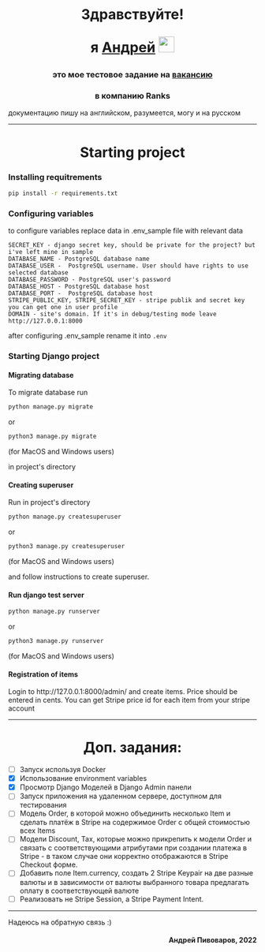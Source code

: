 <h1 align="center">Здравствуйте! <p align="center"> я <a href="https://daniilshat.ru/" target="">Андрей</a> 
<img src="https://github.com/blackcater/blackcater/raw/main/images/Hi.gif" height="32"/></h1>
<p><h3 align="center">это мое тестовое задание на 
<a href="https://spb.hh.ru/vacancy/55356832?from=negotiations_item&hhtmFrom=negotiations_item"> вакансию </a></h3>
<h3 align="center"> в компанию Ranks</h3> 
документацию пишу на английском, разумеется, могу и на русском

---
<h1 align="center"> Starting project</h1> 
<h3 align="left"> Installing requitrements</h3> 

```bash
pip install -r requirements.txt
```

<h3 align="left"> Configuring variables</h3> 
 to configure variables replace data in .env_sample file with relevant data

```
SECRET_KEY - django secret key, should be private for the project? but i've left mine in sample
DATABASE_NAME - PostgreSQL database name
DATABASE_USER -  PostgreSQL username. User should have rights to use selected database
DATABASE_PASSWORD - PostgreSQL user's password
DATABASE_HOST - PostgreSQL database host
DATABASE_PORT -  PostgreSQL database host
STRIPE_PUBLIC_KEY, STRIPE_SECRET_KEY - stripe publik and secret key you can get one in user profile
DOMAIN - site's domain. If it's in debug/testing mode leave http://127.0.0.1:8000
```
after configuring .env_sample rename it into ```.env```

<h3 align="left"> Starting Django project</h3>
<h4 align="left"> Migrating database</h4> 
To migrate database run

```bash
python manage.py migrate
```

or 

```bash
python3 manage.py migrate
```
(for MacOS and Windows users)

in project's directory
<h4 align="left"> Creating superuser</h4> 
Run in project's directory

```bash
python manage.py createsuperuser
```
or 

```bash
python3 manage.py createsuperuser
```
(for MacOS and Windows users)

and follow instructions to create superuser.
<h4 align="left"> Run django test server</h4> 

```bash
python manage.py runserver
```
or 

```bash
python3 manage.py runserver
```
(for MacOS and Windows users)

<h4 align="left"> Registration of items</h4> 
Login to http://127.0.0.1:8000/admin/ and create items. Price should be entered in cents. You can get Stripe price id for each item from your stripe account

---
<h1 align="center"> Доп. задания: </h1> 

- [ ] Запуск используя Docker
- [x] Использование environment variables
- [x] Просмотр Django Моделей в Django Admin панели
- [ ] Запуск приложения на удаленном сервере, доступном для тестирования
- [ ] Модель Order, в которой можно объединить несколько Item и сделать платёж в Stripe на содержимое Order c общей стоимостью всех Items
- [ ] Модели Discount, Tax, которые можно прикрепить к модели Order и связать с соответствующими атрибутами при создании платежа в Stripe - в таком случае они корректно отображаются в Stripe Checkout форме. 
- [ ] Добавить поле Item.currency, создать 2 Stripe Keypair на две разные валюты и в зависимости от валюты выбранного товара предлагать оплату в соответствующей валюте
- [ ] Реализовать не Stripe Session, а Stripe Payment Intent.

---
Надеюсь на обратную связь :)
<h4 align="right">Андрей Пивоваров, 2022</h4> 

